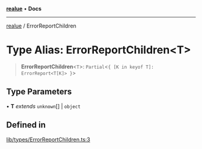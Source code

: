 [**realue**](../README.md) • **Docs**

***

[realue](../README.md) / ErrorReportChildren

# Type Alias: ErrorReportChildren\<T\>

> **ErrorReportChildren**\<`T`\>: `Partial`\<`{ [K in keyof T]: ErrorReport<T[K]> }`\>

## Type Parameters

• **T** *extends* `unknown`[] \| `object`

## Defined in

[lib/types/ErrorReportChildren.ts:3](https://github.com/nevoland/realue/blob/f5d92f5c2955b3005b70a2c994484a9ed93968ca/lib/types/ErrorReportChildren.ts#L3)
